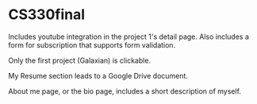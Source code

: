 # CS330final

Includes youtube integration in the project 1's detail page. Also includes a form for subscription that supports form validation. 

Only the first project (Galaxian) is clickable. 

My Resume section leads to a Google Drive document. 

About me page, or the bio page, includes a short description of myself. 
